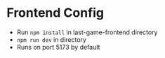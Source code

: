 # Frontend Config
- Run `npm install` in last-game-frontend directory
- `npm run dev` in directory
- Runs on port 5173 by default